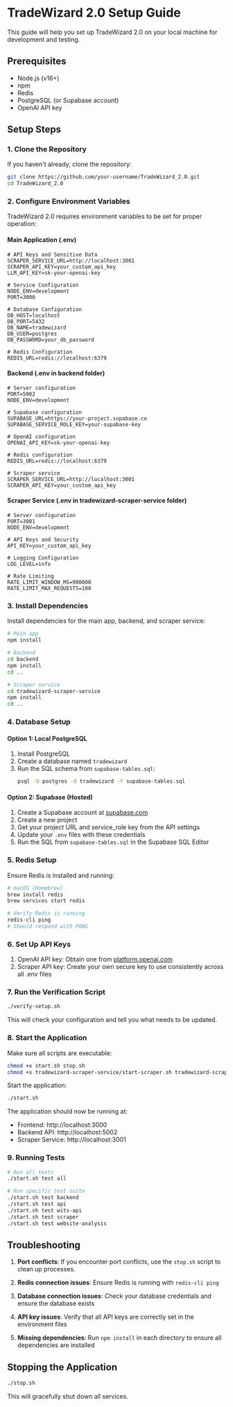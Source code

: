 # TradeWizard 2.0 Setup Guide

This guide will help you set up TradeWizard 2.0 on your local machine for development and testing.

## Prerequisites

- Node.js (v16+)
- npm
- Redis
- PostgreSQL (or Supabase account)
- OpenAI API key

## Setup Steps

### 1. Clone the Repository

If you haven't already, clone the repository:

```bash
git clone https://github.com/your-username/TradeWizard_2.0.git
cd TradeWizard_2.0
```

### 2. Configure Environment Variables

TradeWizard 2.0 requires environment variables to be set for proper operation:

#### Main Application (.env)

```
# API Keys and Sensitive Data
SCRAPER_SERVICE_URL=http://localhost:3001
SCRAPER_API_KEY=your_custom_api_key
LLM_API_KEY=sk-your-openai-key

# Service Configuration
NODE_ENV=development
PORT=3000

# Database Configuration
DB_HOST=localhost
DB_PORT=5432
DB_NAME=tradewizard
DB_USER=postgres
DB_PASSWORD=your_db_password

# Redis Configuration
REDIS_URL=redis://localhost:6379
```

#### Backend (.env in backend folder)

```
# Server configuration
PORT=5002
NODE_ENV=development

# Supabase configuration
SUPABASE_URL=https://your-project.supabase.co
SUPABASE_SERVICE_ROLE_KEY=your-supabase-key

# OpenAI configuration
OPENAI_API_KEY=sk-your-openai-key

# Redis configuration
REDIS_URL=redis://localhost:6379

# Scraper service
SCRAPER_SERVICE_URL=http://localhost:3001
SCRAPER_API_KEY=your_custom_api_key
```

#### Scraper Service (.env in tradewizard-scraper-service folder)

```
# Server configuration
PORT=3001
NODE_ENV=development

# API Keys and Security
API_KEY=your_custom_api_key

# Logging Configuration
LOG_LEVEL=info

# Rate Limiting
RATE_LIMIT_WINDOW_MS=900000
RATE_LIMIT_MAX_REQUESTS=100
```

### 3. Install Dependencies

Install dependencies for the main app, backend, and scraper service:

```bash
# Main app
npm install

# Backend
cd backend
npm install
cd ..

# Scraper service
cd tradewizard-scraper-service
npm install
cd ..
```

### 4. Database Setup

#### Option 1: Local PostgreSQL

1. Install PostgreSQL
2. Create a database named `tradewizard`
3. Run the SQL schema from `supabase-tables.sql`:
   ```bash
   psql -U postgres -d tradewizard -f supabase-tables.sql
   ```

#### Option 2: Supabase (Hosted)

1. Create a Supabase account at [supabase.com](https://supabase.com)
2. Create a new project
3. Get your project URL and service_role key from the API settings
4. Update your `.env` files with these credentials
5. Run the SQL from `supabase-tables.sql` in the Supabase SQL Editor

### 5. Redis Setup

Ensure Redis is installed and running:

```bash
# macOS (Homebrew)
brew install redis
brew services start redis

# Verify Redis is running
redis-cli ping
# Should respond with PONG
```

### 6. Set Up API Keys

1. OpenAI API key: Obtain one from [platform.openai.com](https://platform.openai.com)
2. Scraper API key: Create your own secure key to use consistently across all .env files

### 7. Run the Verification Script

```bash
./verify-setup.sh
```

This will check your configuration and tell you what needs to be updated.

### 8. Start the Application

Make sure all scripts are executable:

```bash
chmod +x start.sh stop.sh
chmod +x tradewizard-scraper-service/start-scraper.sh tradewizard-scraper-service/stop-scraper.sh
```

Start the application:

```bash
./start.sh
```

The application should now be running at:
- Frontend: http://localhost:3000
- Backend API: http://localhost:5002
- Scraper Service: http://localhost:3001

### 9. Running Tests

```bash
# Run all tests
./start.sh test all

# Run specific test suite
./start.sh test backend
./start.sh test api
./start.sh test wits-api
./start.sh test scraper
./start.sh test website-analysis
```

## Troubleshooting

1. **Port conflicts**: If you encounter port conflicts, use the `stop.sh` script to clean up processes.

2. **Redis connection issues**: Ensure Redis is running with `redis-cli ping`

3. **Database connection issues**: Check your database credentials and ensure the database exists

4. **API key issues**: Verify that all API keys are correctly set in the environment files

5. **Missing dependencies**: Run `npm install` in each directory to ensure all dependencies are installed

## Stopping the Application

```bash
./stop.sh
```

This will gracefully shut down all services. 